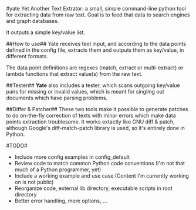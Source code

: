#yate
Yet Another Text Extrator: a small, simple command-line python tool for extracting data from raw text. Goal is to feed that data to search engines and graph databases.

It outputs a simple key/value list.

##How to use##
Yate receives text input, and according to the data points defined in the config file, extracts them and outputs them as key/value, in different formats.

The data point definitions are regexes (match, extract or multi-extract) or lambda functions that extract value(s) from the raw text.

##Tester##
**Yate** also includes a tester, which scans outgoing key/value pairs for missing or invalid values, which is meant for singling out documents which have parsing problems.

##Differ & Patcher##
These two tools make it possible to generate patches to do on-the-fly correction of texts with minor errors which make data points extraction troublesome. It works extactly like GNU diff & patch, although Google's diff-match-patch library is used, so it's entirely done in Python.


#TODO#

* Include more config examples in config\_default
* Review code to match common Python code conventions (I'm not that much of a Python programmer, yet)
* Include a working example and use case (Content I'm currently working on is not public)
* Reorganize code, external lib directory, executable scripts in root directory
* Better error handling, more options, ...
